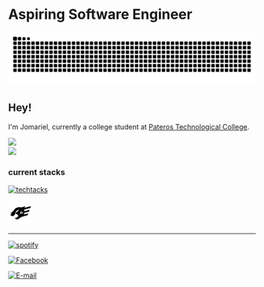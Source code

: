 # Aspiring Software Engineer

<picture>
  <source media="(prefers-color-scheme: dark)" srcset="https://raw.githubusercontent.com/jmrl23/jmrl23/snk/github-contribution-grid-snake-dark.svg">
  <img alt="github contribution grid snake animation" src="https://raw.githubusercontent.com/jmrl23/jmrl23/snk/github-contribution-grid-snake.svg">
</picture>

## Hey!

I'm Jomariel, currently a college student at [Pateros Technological College](https://www.facebook.com/ptc1993/).

<picture>
  <source srcset="https://github-readme-stats.vercel.app/api?username=jmrl23&count_private=false&theme=tokyonight&hide_border=true&rank_icon=github&hide=contribs,issues" media="(prefers-color-scheme: dark)" />
  <img src="https://github-readme-stats.vercel.app/api?username=jmrl23&count_private=false&hide_border=true&rank_icon=github&hide=contribs,issues" />
</picture>

<br />

<picture>
  <source srcset="https://streak-stats.demolab.com/?user=jmrl23&theme=tokyonight&hide_border=true&hide_longest_streak=true&card_width=450&card_height=170" media="(prefers-color-scheme: dark)" />
  <img src="https://streak-stats.demolab.com/?user=jmrl23&theme=meta-light&hide_border=true&hide_longest_streak=true&card_width=450&card_height=170" />
</picture>

### current stacks

[![techtacks](https://skillicons.dev/icons?i=nodejs,typescript,react,tailwind,express,prisma,docker&theme=dark)](https://github.com/jmrl23)

<a href="https://fastify.dev/">
  <picture>
    <source srcset="https://raw.githubusercontent.com/fastify/graphics/master/fastify-1000px-square-01.svg" width="50" media="(prefers-color-scheme: dark)" />
    <img src="https://raw.githubusercontent.com/fastify/graphics/master/fastify-1000px-square-02.svg" width="50" />
  </picture>
</a>

---

[![spotify](https://img.shields.io/endpoint?url=https%3A%2F%2Fspotapi-one.vercel.app%2Fspotify%2Fbadge%3Fkey%3Deb362a)](https://www.youtube.com/watch?v=xvFZjo5PgG0)

[![Facebook](https://img.shields.io/badge/facebook-Jomariel-transparent?style=social&logo=facebook)](https://www.facebook.com/4a6d724c3233)

[![E-mail](https://img.shields.io/badge/Email-gaiterajomariel@gmail.com-transparent?style=social&logo=gmail)](mailto:gaiterajomariel@gmail.com)
